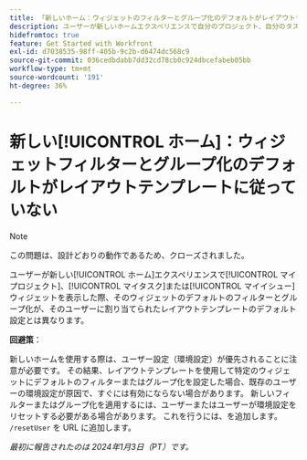 ```yaml
---
title: 「新しいホーム：ウィジェットのフィルターとグループ化のデフォルトがレイアウトテンプレートに従わない」
description: ユーザーが新しいホームエクスペリエンスで自分のプロジェクト、自分のタスク、自分の問題のウィジェットを表示すると、そのウィジェットのデフォルトのフィルターとグループ化は、そのユーザーに割り当てられたレイアウトテンプレートのデフォルト設定ではありません。
hidefromtoc: true
feature: Get Started with Workfront
exl-id: d7038535-98ff-405b-9c2b-d6474dc568c9
source-git-commit: 036cedbdabb7dd32cd78cb0c924dbcefabeb05bb
workflow-type: tm+mt
source-wordcount: '191'
ht-degree: 36%

---
```


# 新しい[!UICONTROL ホーム]：ウィジェットフィルターとグループ化のデフォルトがレイアウトテンプレートに従っていない

>[!NOTE]
>
>この問題は、設計どおりの動作であるため、クローズされました。

ユーザーが新しい[!UICONTROL ホーム]エクスペリエンスで[!UICONTROL マイプロジェクト]、[!UICONTROL マイタスク]または[!UICONTROL マイイシュー]ウィジェットを表示した際、そのウィジェットのデフォルトのフィルターとグループ化が、そのユーザーに割り当てられたレイアウトテンプレートのデフォルト設定とは異なります。

**回避策**：

新しいホームを使用する際は、ユーザー設定（環境設定）が優先されることに注意が必要です。 その結果、レイアウトテンプレートを使用して特定のウィジェットにデフォルトのフィルターまたはグループ化を設定した場合、既存のユーザーの環境設定が原因で、すぐには有効にならない場合があります。 新しいフィルターまたはグループ化を適用するには、ユーザーまたはユーザーが環境設定をリセットする必要がある場合があります。 これを行うには、を追加します。 `/resetUser` を URL に追加します。

_最初に報告されたのは 2024年1月3日（PT）です。_
